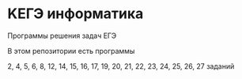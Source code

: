 # KЕГЭ информатика
Программы решения задач ЕГЭ

В этом репозитории есть программы 

2, 4, 5, 6, 8, 12, 14, 15, 16, 17, 19, 20, 21, 22, 23, 24, 25, 26, 27 заданий
